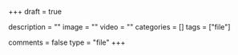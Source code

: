 +++
draft = true

description = ""
image = ""
video = ""
categories = []
tags = ["file"]

comments = false
type = "file"
+++